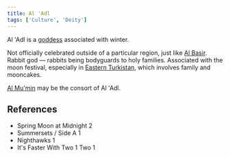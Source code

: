 ```yaml
---
title: Al 'Adl
tags: ['Culture', 'Deity']
---
```

Al 'Adl is a [goddess](wiki/gods.md) associated with winter.

Not officially celebrated outside of a particular region, just like [Al Basir](wiki/al-basir.md). Rabbit god — rabbits being bodyguards to holy families. Associated with the moon festival, especially in [Eastern Turkistan](wiki/eastern-turkistan.md), which involves family and mooncakes.

[Al Mu'min](wiki/al-mumin.md) may be the consort of Al 'Adl.

## References
- Spring Moon at Midnight 2
- Summersets / Side A 1
- Nighthawks 1
- It's Faster With Two 1
Two 1
